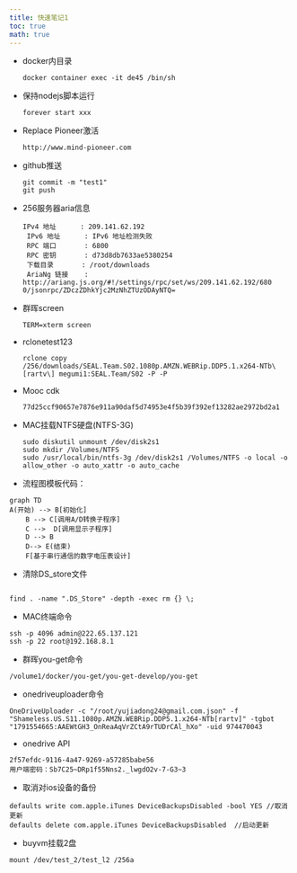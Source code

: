 ```yaml
---
title: 快速笔记1
toc: true
math: true
---
```


- docker内目录

  ```shell
  docker container exec -it de45 /bin/sh
  ```

- 保持nodejs脚本运行

  ```shell
  forever start xxx
  ```

- Replace Pioneer激活

  ```shell
  http://www.mind-pioneer.com
  ```

- github推送

  ```shell
  git commit -m "test1"
  git push
  ```

- 256服务器aria信息

  ```shell
  IPv4 地址      : 209.141.62.192
   IPv6 地址      : IPv6 地址检测失败
   RPC 端口       : 6800
   RPC 密钥       : d73d8db7633ae5380254
   下载目录       : /root/downloads
   AriaNg 链接    : http://ariang.js.org/#!/settings/rpc/set/ws/209.141.62.192/680
  0/jsonrpc/ZDczZDhkYjc2MzNhZTUzODAyNTQ=
  ```

- 群晖screen

  ```shell
  TERM=xterm screen
  ```

- rclonetest123

  ```shell
  rclone copy /256/downloads/SEAL.Team.S02.1080p.AMZN.WEBRip.DDP5.1.x264-NTb\[rartv\] megumi1:SEAL.Team/S02 -P -P
  ```

- Mooc cdk

  ```shell
  77d25ccf90657e7876e911a90daf5d74953e4f5b39f392ef13282ae2972bd2a1
  ```
  
- MAC挂载NTFS硬盘(NTFS-3G)

  ```shell
  sudo diskutil unmount /dev/disk2s1
  sudo mkdir /Volumes/NTFS
  sudo /usr/local/bin/ntfs-3g /dev/disk2s1 /Volumes/NTFS -o local -o allow_other -o auto_xattr -o auto_cache
  ```

- 流程图模板代码：

```mermaid
graph TD
A(开始) --> B[初始化]
    B --> C[调用A/D转换子程序]
    C -->  D[调用显示子程序]
    D --> B
    D--> E(结束)
    F[基于串行通信的数字电压表设计]
```

- 清除DS_store文件

```shell

find . -name ".DS_Store" -depth -exec rm {} \;

```

- MAC终端命令

```shell
ssh -p 4096 admin@222.65.137.121
ssh -p 22 root@192.168.8.1

```

- 群晖you-get命令

```shell
/volume1/docker/you-get/you-get-develop/you-get
```

- onedriveuploader命令

```shell
OneDriveUploader -c "/root/yujiadong24@gmail.com.json" -f "Shameless.US.S11.1080p.AMZN.WEBRip.DDP5.1.x264-NTb[rartv]" -tgbot "1791554665:AAEWtGH3_OnReaAqVrZCtA9rTUDrCAl_hXo" -uid 974470043
```

- onedrive API

```shell
2f57efdc-9116-4a47-9269-a57285babe56
用户端密码：Sb7C25~DRp1f55Nns2._lwgdO2v-7-G3~3
```

- 取消对ios设备的备份

``` shell
defaults write com.apple.iTunes DeviceBackupsDisabled -bool YES //取消更新
defaults delete com.apple.iTunes DeviceBackupsDisabled  //启动更新
```

- buyvm挂载2盘

``` shell
mount /dev/test_2/test_l2 /256a
```
